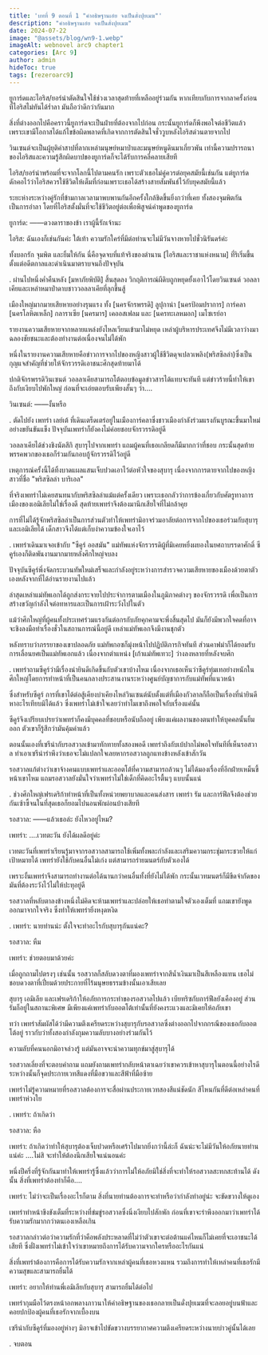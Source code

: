 ```yaml
---
title: 'บทที่ 9 ตอนที่ 1 "คำอธิษฐานเอ๋ย จงเป็นดั่งปุยเมฆ"'
description: "คำอธิษฐานเอ๋ย จงเป็นดั่งปุยเมฆ"
date: 2024-07-22
image: "@assets/blog/wn9-1.webp"
imageAlt: webnovel arc9 chapter1
categories: [Arc 9]
author: admin
hideToc: true
tags: [rezeroarc9]
---
```



ยูการ์ดและไอริส/ยอร์น่าตัดสินใจใช้ช่วงเวลาสุดท้ายที่เหลืออยู่ร่วมกัน หากเทียบกับการจากลาครั้งก่อนที่ไอริสไม่ทันได้ร่ำลา มันถือว่าดีกว่ากันมาก

สิ่งที่ต่างออกไปคือคราวนี้ยูการ์ดจะเป็นฝ่ายที่ต้องจากไปก่อน กระนั้นยูการ์ดก็พึงพอใจต่อชีวิตแล้ว เพราะเขามีโอกาสได้แก้ไขข้อผิดพลาดที่เกิดจากการตัดสินใจชั่ววูบหลังไอริสด่วนตายจากไป

วินเซนต์จะเป็นผู้ยุติคำสาปที่ลากเหล่ามนุษย์หมาป่าและมนุษย์หนูดินมาเกี่ยวพัน เท่านี้ความปรารถนาของไอริสและความรู้สึกผิดบาปของยูการ์ดก็จะได้รับการคลี่คลายเสียที

ไอริส/ยอร์น่าพร้อมที่จะจากโลกนี้ไปตามคนรัก เพราะตัวเธอไม่คู่ควรต่อยุคสมัยนี้เช่นกัน แต่ยูการ์ดดักคอไว้ว่าไอริสควรใช้ชีวิตให้เต็มที่ก่อนเพราะเธอได้สร้างสายสัมพันธ์ไว้กับยุคสมัยนี้แล้ว

ระยะห่างระหว่างคู่รักที่ข้ามกาลเวลามาพบพานกันอีกครั้งใกล้ชิดขึ้นยิ่งกว่าที่เคย ทั้งสองจุมพิตกันเป็นการอำลา โดยที่ไอริสตั้งมั่นที่จะใช้ชีวิตอยู่ต่อเพื่อพิสูจน์คำพูดของยูการ์ด

ยูการ์ด: ――ดวงดาราของข้า เราผู้นี้รักเจ้านะ

ไอริส: ฉันเองก็เช่นกันค่ะ ใต้เท้า ความรักใคร่ที่มีต่อท่านจะไม่มีวันจางหายไปชั่วนิรันดร์ค่ะ

ทั้งบอกรัก จุมพิต และยิ้มให้กัน นี่คือจุดจบที่แท้จริงของตำนาน [ไอริสและราชาแห่งหนาม] ที่ริเริ่มขึ้นตั้งแต่อดีตกาลและดำเนินมาตราบจนถึงปัจจุบัน

.
ผ่านไปหนึ่งค่ำคืนหลัง [มหาภัยพิบัติ] สิ้นสุดลง วิกฤติการณ์ผีดิบถูกหยุดยั้งเอาไว้โดยวินเซนต์ วอลลาเคียและเหล่าหมาป่าดาบชาววอลลาเคียที่ลุกขึ้นสู้

เมืองใหญ่มากมายเสียหายอย่างรุนแรง ทั้ง [นครจักรพรรดิ] ลูปุกาน่า [นครป้อมปราการ] การ์คลา [นครโลหิตเหล็ก] กลาราเซีย [นครมาร] เคออสเฟลม และ [นครทะเลหมอก] เมโซเรย์อา

รายงานความเสียหายจากหลายแหล่งยังไหลเวียนเข้ามาไม่หยุด เหล่าผู้บริหารประเทศจึงไม่มีเวลาว่างมาฉลองชัยชนะและต้องทำงานต่อเนื่องจนไม่ได้พัก

หนึ่งในรายงานความเสียหายคือข่าวการจากไปของหญิงสาวผู้ใช้ชีวิตดุจเปลวเพลิง(พริสซิลล่า)ซึ่งเป็นกุญแจสำคัญที่ช่วยให้จักรวรรดิเอาชนะศึกสุดท้ายมาได้

ปกติจักรพรรดิวินเซนต์ วอลลาเคียสามารถโต้ตอบข้อมูลข่าวสารได้แทบจะทันที แต่ข่าวร้ายนี้ทำให้เขาถึงกับเงียบไปพักใหญ่ ก่อนที่จะเอ่ยตอบรับเพียงสั้นๆ ว่า....

วินเซนต์: ――งั้นหรือ

.
ตัดไปยัง เพทร่า เลย์เต้ ที่เดินเตร็ดเตร่อยู่ในเมืองการ์คลาซึ่งชาวเมืองกำลังร่วมแรงกันบูรณะขึ้นมาใหม่อย่างขยันขันแข็ง ปัจจุบันเพทร่าก็ยังคงไม่ค่อยชอบจักรวรรดิอยู่ดี

วอลลาเคียได้ช่วงชิงนัตสึกิ สุบารุไปจากเพทร่า แถมผู้คนที่เธอเกลียดก็มีมากกว่าที่ชอบ กระนั้นสุดท้ายพรรคพวกของเธอก็ร่วมกันกอบกู้จักรวรรดิไว้อยู่ดี

เหตุการณ์ครั้งนี้ได้ทิ้งบาดแผลแสนเจ็บปวดเอาไว้ต่อหัวใจของสุบารุ เนื่องจากการตายจากไปของหญิงสาวที่ชื่อ "พริสซิลล่า บาริเอล"

ที่จริงเพทร่าไม่เคยสนทนากับพริสซิลล่าแม้แต่ครั้งเดียว เพราะเธอกลัวว่าการข้องเกี่ยวกับศัตรูทางการเมืองของเอมิเลียไม่ใช่เรื่องดี สุดท้ายเพทร่าจึงต้องมานึกเสียใจที่ไม่กล้าคุย

การที่ไม่ได้รู้จักพริสซิลล่าเป็นการส่วนตัวทำให้เพทร่ามิอาจร่วมอาลัยต่อการจากไปของเธอร่วมกับสุบารุและเอมิเลียได้ เด็กสาวจึงได้แต่เก็บงำความข้องใจเอาไว้

.
เพทร่าเดินมาเจอเข้ากับ "ซีคูร์ ออสมัน" แม่ทัพแห่งจักรวรรดิผู้ที่มิเคยหยิ่งผยองในยศถาบรรดาศักดิ์ ซีคูร์เองก็ติดพันงานมากมายหลังศึกใหญ่จบลง

ปัจจุบันซีคูร์พึ่งจัดกระบวนทัพใหม่เสร็จและกำลังอยู่ระหว่างการสำรวจความเสียหายของเมืองด้วยตาตัวเองหลังจากที่ได้อ่านรายงานไปแล้ว

ล่าสุดเหล่าแม่ทัพเอกได้ถูกส่งกระจายไปประจำการตามเมืองในภูมิภาคต่างๆ ของจักรวรรดิ เพื่อเป็นการสร้างขวัญกำลังใจต่อทหารและเป็นการเฝ้าระวังไปในตัว

แม้ว่าศึกใหญ่ที่ผู้คนทั้งประเทศร่วมแรงกันต่อกรกับภัยคุกคามจะพึ่งสิ้นสุดไป มันก็ยังมีพวกใจคดที่อาจจะชิงลงมือทำเรื่องชั่วในสถานการณ์นี้อยู่ดี เหล่าแม่ทัพเอกจึงมีงานชุกตัว

หลังทราบว่าภรรยาของเขาปลอดภัย แม่ทัพกอซก็มุ่งหน้าไปปฏิบัติภารกิจทันที ส่วนคาฟม่าก็ได้ยอมรับการเลื่อนยศเป็นแม่ทัพเอกแล้ว เนื่องจากตำแหน่ง [เก้าแม่ทัพเทวะ] ว่างลงหลายที่หลังจบศึก

.
เพทร่าถามซีคูร์ว่ามีเรื่องน่ายินดีเกิดขึ้นกับตัวเขาบ้างไหม เนื่องจากเธอเห็นว่าซีคูร์ทุ่มเทอย่างหนักในศึกใหญ่โดยการทำหน้าที่เป็นคนกลางประสานงานระหว่างศูนย์บัญชาการกับแม่ทัพที่แนวหน้า

ซึ่งสำหรับซีคูร์ การที่เขาได้ต่อสู้เคียงบ่าเคียงไหล่วินเซนต์นับตั้งแต่ที่เมืองกัวลาลก็ถือเป็นเรื่องที่น่ายินดีหาอะไรเทียบมิได้แล้ว ซึ่งเพทร่าไม่เข้าใจเลยว่าทำไมเขาถึงพอใจกับเรื่องแค่นั้น

ซีคูร์จึงเปรียบเปรยว่าเพทร่าก็คงมีบุคคลที่ชอบหรือนับถืออยู่ เพียงแค่ผลงานของตนทำให้บุคคลนั้นยิ้มออก ตัวเขาก็รู้สึกว่ามันคุ้มค่าแล้ว

ตอนนั้นเองที่เซรีน่ากับรอสวาลเข้ามาทักทายทั้งสองพอดี เพทร่าถึงกับเบ้ปากไม่พอใจทันทีที่เห็นรอสวาล ทำเอาเซรีน่ารำพึงว่าเธอจะไม่แปลกใจเลยหากรอสวาลถูกแทงข้างหลังเข้าสักวัน

รอสวาลแก้ต่างว่าเขาจ้างคนแบบเพทร่าและออตโต้ที่ความสามารถล้วนๆ ไม่ได้มองเรื่องที่อีกฝ่ายเหม็นขี้หน้าเขาไหม แถมรอสวาลยังมั่นใจว่าเพทร่าไม่ใช่เด็กที่คิดอะไรตื้นๆ แบบนั้นแน่

.
ช่วงศึกใหญ่เฟรเดริก้าทำหน้าที่เป็นทั้งหน่วยพยาบาลและคนส่งสาร เพทร่า รัม และการ์ฟีลจึงต้องช่วยกันเซ้าซี้จนในที่สุดเธอก็ยอมไปนอนพักผ่อนบ้างเสียที

รอสวาล: ――แล้วเธอล่ะ ยังไหวอยู่ไหม?

เพทร่า: ....เวทตะวัน ยังได้ผลดีอยู่ค่ะ

เวทตะวันที่เพทร่าเรียนรู้มาจากรอสวาลสามารถใช้เพิ่มทั้งพละกำลังและเสริมความกระชุ่มกระชวยให้แก่เป้าหมายได้ เพทร่ายังใช้กับคนอื่นไม่เก่ง แต่สามารถร่ายมนตร์กับตัวเองได้

เพราะงั้นเพทร่าจึงสามารถทำงานต่อได้นานกว่าคนอื่นทั้งที่ยังไม่ได้พัก กระนั้นเวทมนตร์ก็มีขีดจำกัดของมันที่ต้องระวังไว้ไม่ให้ปะทุอยู่ดี

รอสวาลที่หลับตาลงข้างหนึ่งไม่คิดจะห้ามเพทร่าและปล่อยให้เธอทำตามใจตัวเองเต็มที่ แถมเขายังพูดออกมาจากใจจริง ซึ่งทำให้เพทร่ายิ่งหงุดหงิด

.
เพทร่า: นายท่านน่ะ ตั้งใจจะทำอะไรกับสุบารุกันแน่คะ?

รอสวาล: หืม

เพทร่า: ช่วยตอบมาด้วยค่ะ

เมื่อถูกถามไปตรงๆ เช่นนั้น รอสวาลก็สลับดวงตาที่มองเพทร่าจากสีน้ำเงินมาเป็นสีเหลืองแทน เธอไม่ชอบดวงตาที่เปี่ยมด้วยประกายที่ไร้มนุษยธรรมข้างนั้นเอาเสียเลย

สุบารุ เอมิเลีย และเฟรเดริก้าให้อภัยการกระทำของรอสวาลไปแล้ว เบียทริซกับการ์ฟีลยังเคืองอยู่ ส่วนรัมก็อยู่ในสถานะพิเศษ มีเพียงแค่เพทร่ากับออตโต้เท่านั้นที่ยังคงระแวงและมิเคยให้อภัยเขา

ทว่า เพทร่าสัมผัสได้ว่ามีความตึงเครียดระหว่างสุบารุกับรอสวาลซึ่งต่างออกไปจากกรณีของเธอกับออตโต้อยู่ ราวกับว่าทั้งสองกำลังกุมความลับบางอย่างร่วมกันไว้

ความลับที่คนนอกมิอาจล่วงรู้ แต่มันอาจจะนำความทุกข์มาสู่สุบารุได้

รอสวาลเลี่ยงที่จะตอบคำถาม แถมยังถามเพทร่ากลับหน้าตาเฉยว่าเขาควรเข้าหาสุบารุในตอนนี้อย่างไรดี ระหว่างนั้นก็จุดประกายเวทสีแดงที่มือขวาและสีฟ้าที่มือซ้าย

เพทร่าไม่รู้ความหมายที่รอสวาลต้องการจะสื่อผ่านประกายเวทสองสีแน่ชัดนัก สีไหนกันที่ดีต่อเหล่าคนที่เพทร่าห่วงใย

.
เพทร่า: ถ้าเกิดว่า

รอสวาล: หือ

เพทร่า: ถ้าเกิดว่าทำให้สุบารุต้องเจ็บปวดหรือเศร้าไปมากยิ่งกว่านี้ล่ะก็ ฉันน่ะจะไม่มีวันให้อภัยนายท่านแน่ค่ะ ....ไม่สิ จะทำให้ต้องนึกเสียใจแน่นอนค่ะ

หนึ่งปีครึ่งที่รู้จักกันมาทำให้เพทร่ารู้ซึ้งแล้วว่าการไม่ให้อภัยมิใช่สิ่งที่จะทำให้รอสวาลสะทกสะท้านได้ ดังนั้น สิ่งที่เพทร่าต้องทำก็คือ....

เพทร่า: ไม่ว่าจะเป็นเรื่องอะไรก็ตาม สิ่งที่นายท่านต้องการจะทำหรือว่ากำลังทำอยู่น่ะ จะขัดขวางให้ดูเอง

เพทร่าทำหน้าขึงขังเต็มที่ระหว่างที่ข่มขู่รอสวาลซึ่งนิ่งเงียบไปสักพัก ก่อนที่เขาจะรำพึงออกมาว่าเพทร่าได้รับความรักมากกว่าตนเองเหลือเกิน

รอสวาลกล่าวต่อว่าความรักที่ว่าคือพลังประหลาดที่ไม่ว่าตัวเขาจะต่อต้านแค่ไหนก็ไม่เคยที่จะเอาชนะได้เสียที ซึ่งฝั่งเพทร่าไม่เข้าใจว่าเขาหมายถึงการได้รับความจากใครหรืออะไรกันแน่

สิ่งที่เพทร่าต้องการคือการได้รับความรักจากเหล่าผู้คนที่เธอหวงแหน รวมถึงการทำให้เหล่าคนที่เธอรักมีความสุขและสามารถยิ้มได้

เพทร่า: อยากให้ท่านพี่เอมิเลียกับสุบารุ สามารถยิ้มได้ต่อไป

เพทร่ากุมมือไว้ตรงหน้าอกพลางภาวนาให้คำอธิษฐานของเธอกลายเป็นดั่งปุยเมฆที่จะลอยอยู่บนฟ้าและคอยปกป้องผู้คนที่เธอรักจากเบื้องบน

เซรีน่ากับซีคูร์ที่มองอยู่ห่างๆ มิอาจเข้าไปขัดขวางบรรยากาศความตึงเครียดระหว่างนายบ่าวคู่นั้นได้เลย

.
จบตอน